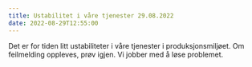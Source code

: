 ```yaml
---
title: Ustabilitet i våre tjenester 29.08.2022
date: 2022-08-29T12:55:00
---
```

Det er for tiden litt ustabiliteter i våre tjenester i produksjonsmiljøet. Om feilmelding oppleves, prøv igjen. Vi jobber med å løse problemet.
